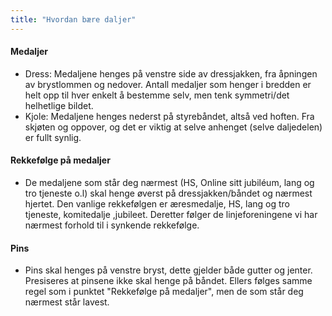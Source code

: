 ```yaml
---
title: "Hvordan bære daljer"
---
```


#### Medaljer

* Dress: Medaljene henges på venstre side av dressjakken, fra åpningen av brystlommen og nedover. Antall medaljer som henger i bredden er helt opp til hver enkelt å bestemme selv, men tenk symmetri/det helhetlige bildet.
* Kjole: Medaljene henges nederst på styrebåndet, altså ved hoften. Fra skjøten og oppover, og det er viktig at selve anhenget (selve daljedelen) er fullt synlig.

#### Rekkefølge på medaljer

* De medaljene som står deg nærmest (HS, Online sitt jubiléum, lang og tro tjeneste o.l) skal henge øverst på dressjakken/båndet og nærmest hjertet. Den vanlige rekkefølgen er æresmedalje, HS, lang og tro tjeneste, komitedalje ,jubileet. Deretter følger de linjeforeningene vi har nærmest forhold til i synkende rekkefølge.

#### Pins

* Pins skal henges på venstre bryst, dette gjelder både gutter og jenter. Presiseres at pinsene ikke skal henge på båndet. Ellers følges samme regel som i punktet "Rekkefølge på medaljer", men de som står deg nærmest står lavest.